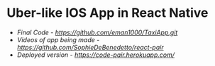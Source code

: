# Uber-like IOS App in React Native

* *Final Code* - *https://github.com/eman1000/TaxiApp.git*
* *Videos of app being made* -  *https://github.com/SophieDeBenedetto/react-pair*
* *Deployed version* - *https://code-pair.herokuapp.com/*
